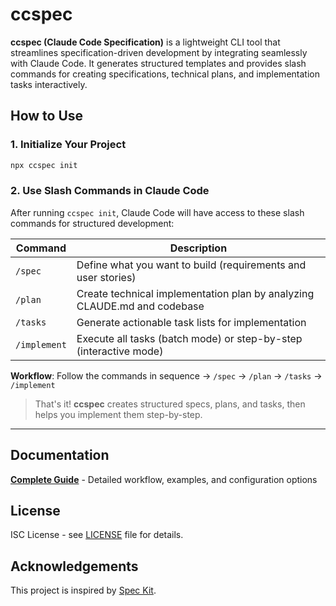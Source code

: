 # ccspec

**ccspec (Claude Code Specification)** is a lightweight CLI tool that streamlines specification-driven development by integrating seamlessly with Claude Code. It generates structured templates and provides slash commands for creating specifications, technical plans, and implementation tasks interactively.

## How to Use

### 1. Initialize Your Project

```bash
npx ccspec init
```

### 2. Use Slash Commands in Claude Code

After running `ccspec init`, Claude Code will have access to these slash commands for structured development:

| Command         | Description                                                           |
|-----------------|-----------------------------------------------------------------------|
| `/spec`         | Define what you want to build (requirements and user stories)        |
| `/plan`         | Create technical implementation plan by analyzing CLAUDE.md and codebase |
| `/tasks`        | Generate actionable task lists for implementation                     |
| `/implement`    | Execute all tasks (batch mode) or step-by-step (interactive mode)    |


**Workflow**: Follow the commands in sequence → `/spec` → `/plan` → `/tasks` → `/implement`

> That's it! **ccspec** creates structured specs, plans, and tasks, then helps you implement them step-by-step.

---

## Documentation

**[Complete Guide](https://github.com/adeonir/ccspec/blob/main/GUIDE.md)** - Detailed workflow, examples, and configuration options

## License

ISC License - see [LICENSE](LICENSE) file for details.

## Acknowledgements

This project is inspired by [Spec Kit](https://github.com/github/spec-kit).
